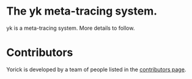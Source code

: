 # The yk meta-tracing system.

yk is a meta-tracing system. More details to follow.


# Contributors

Yorick is developed by a team of people listed in the
[contributors page](https://github.com/softdevteam/yk/graphs/contributors).
